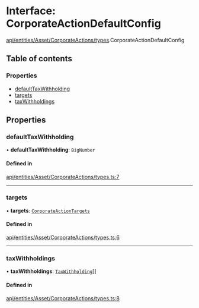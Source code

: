 # Interface: CorporateActionDefaultConfig

[api/entities/Asset/CorporateActions/types](../wiki/api.entities.Asset.CorporateActions.types).CorporateActionDefaultConfig

## Table of contents

### Properties

- [defaultTaxWithholding](../wiki/api.entities.Asset.CorporateActions.types.CorporateActionDefaultConfig#defaulttaxwithholding)
- [targets](../wiki/api.entities.Asset.CorporateActions.types.CorporateActionDefaultConfig#targets)
- [taxWithholdings](../wiki/api.entities.Asset.CorporateActions.types.CorporateActionDefaultConfig#taxwithholdings)

## Properties

### defaultTaxWithholding

• **defaultTaxWithholding**: `BigNumber`

#### Defined in

[api/entities/Asset/CorporateActions/types.ts:7](https://github.com/PolymeshAssociation/polymesh-sdk/blob/91c2d2d8/src/api/entities/Asset/CorporateActions/types.ts#L7)

___

### targets

• **targets**: [`CorporateActionTargets`](../wiki/api.entities.CorporateActionBase.types.CorporateActionTargets)

#### Defined in

[api/entities/Asset/CorporateActions/types.ts:6](https://github.com/PolymeshAssociation/polymesh-sdk/blob/91c2d2d8/src/api/entities/Asset/CorporateActions/types.ts#L6)

___

### taxWithholdings

• **taxWithholdings**: [`TaxWithholding`](../wiki/api.entities.CorporateActionBase.types.TaxWithholding)[]

#### Defined in

[api/entities/Asset/CorporateActions/types.ts:8](https://github.com/PolymeshAssociation/polymesh-sdk/blob/91c2d2d8/src/api/entities/Asset/CorporateActions/types.ts#L8)
